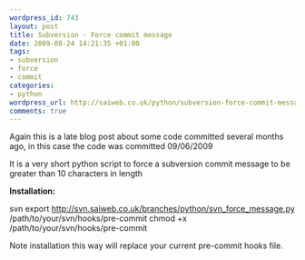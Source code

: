 ```yaml
--- 
wordpress_id: 743
layout: post
title: Subversion - Force commit message
date: 2009-08-24 14:21:35 +01:00
tags: 
- subversion
- force
- commit
categories: 
- python
wordpress_url: http://saiweb.co.uk/python/subversion-force-commit-message
comments: true
---
```

Again this is a late blog post about some code committed several months ago, in this case the code was committed 09/06/2009 

It is a very short python script to force a subversion commit message to be greater than 10 characters in length

<strong>Installation:</strong>

svn export <a href="http://svn.saiweb.co.uk/branches/python/svn_force_message.py">http://svn.saiweb.co.uk/branches/python/svn_force_message.py</a> /path/to/your/svn/hooks/pre-commit
chmod +x /path/to/your/svn/hooks/pre-commit

Note installation this way will replace your current pre-commit hooks file.



